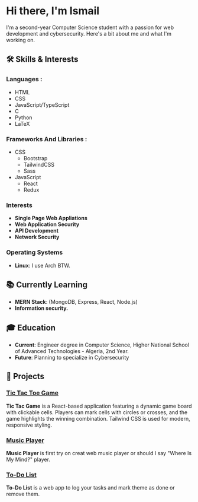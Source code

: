 # Hi there, I'm Ismail

I'm a second-year Computer Science student with a passion for web development and cybersecurity. Here's a bit about me and what I'm working on.

## 🛠 Skills & Interests

### Languages  : 
- HTML
- CSS
- JavaScript/TypeScript
- C
- Python
- LaTeX

### Frameworks And Libraries   : 
- CSS
    - Bootstrap
    - TailwindCSS
    - Sass
- JavaScript
    - React
    - Redux
  

### Interests
- **Single Page Web Appliations**
- **Web Application Security**
- **API Development**
- **Network Security**

### Operating Systems
- **Linux**: I use Arch BTW.

## 📚 Currently Learning
- **MERN Stack**: (MongoDB, Express, React, Node.js)
- **Information security.**

## 🎓 Education
- **Current**: Engineer degree in Computer Science, Higher National School of Advanced Technologies - Algeria, 2nd Year.
- **Future**: Planning to specialize in Cybersecurity

## 🔭 Projects
### [Tic Tac Toe Game](https://github.com/1sma31L/tictactoe-game)
**Tic Tac Game** is a React-based application featuring a dynamic game board with clickable cells. Players can mark cells with circles or crosses, and the game highlights the winning combination. Tailwind CSS is used for modern, responsive styling.
### [Music Player](https://github.com/1sma31L/Music-player)
**Music Player** is first try on creat web music player or should I say "Where Is My Mind?" player.
### [To-Do List](https://github.com/1sma31L/TODO-app)
**To-Do List** is a web app to log your tasks and mark theme as done or remove them.


